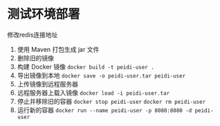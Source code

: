 # 测试环境部署
修改redis连接地址
1. 使用 Maven 打包生成 jar 文件
2. 删除旧的镜像
2. 构建 Docker 镜像 `docker build -t peidi-user .`
3. 导出镜像到本地 `docker save -o peidi-user.tar peidi-user`
4. 上传镜像到远程服务器
5. 远程服务器上载入镜像 `docker load -i peidi-user.tar`
6. 停止并移除旧的容器 `docker stop peidi-user` `docker rm peidi-user`
7. 运行新的容器 `docker run --name peidi-user -p 8080:8080 -d peidi-user`

